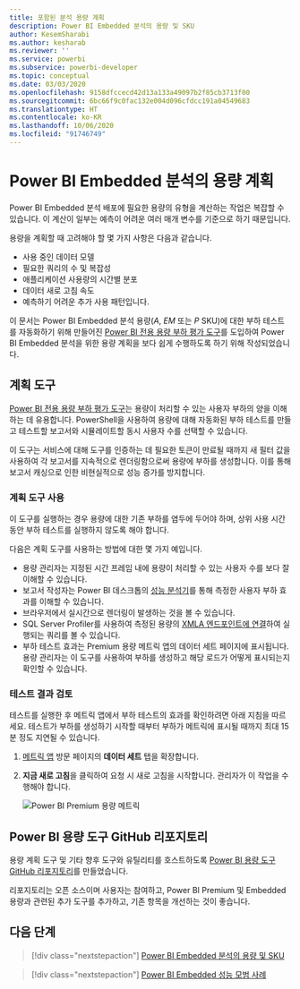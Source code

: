 ```yaml
---
title: 포함된 분석 용량 계획
description: Power BI Embedded 분석의 용량 및 SKU
author: KesemSharabi
ms.author: kesharab
ms.reviewer: ''
ms.service: powerbi
ms.subservice: powerbi-developer
ms.topic: conceptual
ms.date: 03/03/2020
ms.openlocfilehash: 9158dfccecd42d13a133a49097b2f85cb3713f00
ms.sourcegitcommit: 6bc66f9c0fac132e004d096cfdcc191a04549683
ms.translationtype: HT
ms.contentlocale: ko-KR
ms.lasthandoff: 10/06/2020
ms.locfileid: "91746749"
---
```

# <a name="capacity-planning-in-power-bi-embedded-analytics"></a>Power BI Embedded 분석의 용량 계획

Power BI Embedded 분석 배포에 필요한 용량의 유형을 계산하는 작업은 복잡할 수 있습니다. 이 계산이 일부는 예측이 어려운 여러 매개 변수를 기준으로 하기 때문입니다.

용량을 계획할 때 고려해야 할 몇 가지 사항은 다음과 같습니다.

* 사용 중인 데이터 모델
* 필요한 쿼리의 수 및 복잡성
* 애플리케이션 사용량의 시간별 분포
* 데이터 새로 고침 속도
* 예측하기 어려운 추가 사용 패턴입니다.

이 문서는 Power BI Embedded 분석 용량(*A*, *EM* 또는 *P* SKU)에 대한 부하 테스트를 자동화하기 위해 만들어진 [Power BI 전용 용량 부하 평가 도구](https://github.com/microsoft/PowerBI-Tools-For-Capacities/tree/master/LoadTestingPowerShellTool/)를 도입하여 Power BI Embedded 분석을 위한 용량 계획을 보다 쉽게 수행하도록 하기 위해 작성되었습니다.

## <a name="planning-tool"></a>계획 도구

 [Power BI 전용 용량 부하 평가 도구](https://github.com/microsoft/PowerBI-Tools-For-Capacities/tree/master/LoadTestingPowerShellTool/)는 용량이 처리할 수 있는 사용자 부하의 양을 이해하는 데 유용합니다. PowerShell을 사용하여 용량에 대해 자동화된 부하 테스트를 만들고 테스트할 보고서와 시뮬레이트할 동시 사용자 수를 선택할 수 있습니다.

이 도구는 서비스에 대해 도구를 인증하는 데 필요한 토큰이 만료될 때까지 새 필터 값을 사용하여 각 보고서를 지속적으로 렌더링함으로써 용량에 부하를 생성합니다. 이를 통해 보고서 캐싱으로 인한 비현실적으로 성능 증가를 방지합니다.

### <a name="using-the-planning-tool"></a>계획 도구 사용

이 도구를 실행하는 경우 용량에 대한 기존 부하를 염두에 두어야 하며, 상위 사용 시간 동안 부하 테스트를 실행하지 않도록 해야 합니다.

다음은 계획 도구를 사용하는 방법에 대한 몇 가지 예입니다.

* 용량 관리자는 지정된 시간 프레임 내에 용량이 처리할 수 있는 사용자 수를 보다 잘 이해할 수 있습니다.
* 보고서 작성자는 Power BI 데스크톱의 [성능 분석기](../../create-reports/desktop-performance-analyzer.md)를 통해 측정한 사용자 부하 효과를 이해할 수 있습니다.
* 브라우저에서 실시간으로 렌더링이 발생하는 것을 볼 수 있습니다.
* SQL Server Profiler를 사용하여 측정된 용량의 [XMLA 엔드포인트에 연결](https://powerbi.microsoft.com/blog/power-bi-open-platform-connectivity-with-xmla-endpoints-public-preview/)하여 실행되는 쿼리를 볼 수 있습니다.
* 부하 테스트 효과는 Premium 용량 메트릭 앱의 데이터 세트 페이지에 표시됩니다. 용량 관리자는 이 도구를 사용하여 부하를 생성하고 해당 로드가 어떻게 표시되는지 확인할 수 있습니다.

### <a name="reviewing-the-test-results"></a>테스트 결과 검토

테스트를 실행한 후 메트릭 앱에서 부하 테스트의 효과를 확인하려면 아래 지침을 따르세요. 테스트가 부하를 생성하기 시작할 때부터 부하가 메트릭에 표시될 때까지 최대 15분 정도 지연될 수 있습니다.

1. [메트릭 앱](../../admin/service-admin-premium-monitor-capacity.md) 방문 페이지의 **데이터 세트** 탭을 확장합니다.
2. **지금 새로 고침**을 클릭하여 요청 시 새로 고침을 시작합니다. 관리자가 이 작업을 수행해야 합니다.

    ![Power BI Premium 용량 메트릭](media/embedded-capacity-planning/embedded-capacity-planning.png)

## <a name="power-bi-capacity-tools-github-repository"></a>Power BI 용량 도구 GitHub 리포지토리

용량 계획 도구 및 기타 향후 도구와 유틸리티를 호스트하도록 [Power BI 용량 도구 GitHub 리포지토리](https://github.com/microsoft/PowerBI-Tools-For-Capacities)를 만들었습니다.

리포지토리는 오픈 소스이며 사용자는 참여하고, Power BI Premium 및 Embedded 용량과 관련된 추가 도구를 추가하고, 기존 항목을 개선하는 것이 좋습니다.

## <a name="next-steps"></a>다음 단계

> [!div class="nextstepaction"]
>[Power BI Embedded 분석의 용량 및 SKU](embedded-capacity.md)

> [!div class="nextstepaction"]
>[Power BI Embedded 성능 모범 사례](embedded-performance-best-practices.md)